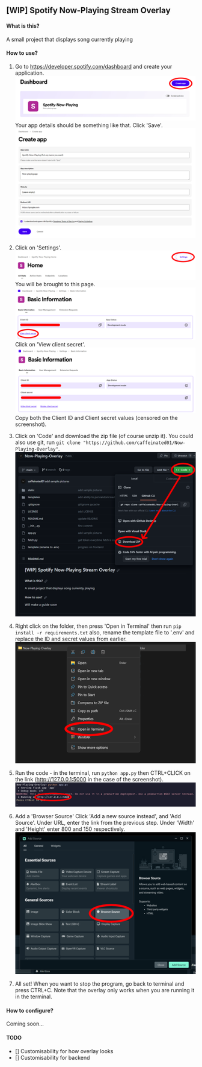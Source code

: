 ## [WIP] Spotify Now-Playing Stream Overlay

#### What is this?

A small project that displays song currently playing

#### How to use?

1. Go to https://developer.spotify.com/dashboard and create your application.
   ![Step 1](assets/1.1.png)
   Your app details should be something like that. Click 'Save'.
   ![Step 1](assets/1.2.png)
2. Click on 'Settings'.
   ![Step 2](assets/2.1.png)
   You will be brought to this page.
   ![Step 2](assets/2.2.png)
   Click on 'View client secret'.
   ![Step 2](assets/2.3.png)
   Copy both the Client ID and Client secret values (censored on the screenshot).
3. Click on 'Code' and download the zip file (of course unzip it).
   You could also use git, run `git clone "https://github.com/caffeinated01/Now-Playing-Overlay"`.
   ![Step 3](assets/3.png)
4. Right click on the folder, then press 'Open in Terminal' then run `pip install -r requirements.txt` also, rename the template file to '.env' and replace the ID and secret values from earlier.
   ![Step 4](assets/4.png)
5. Run the code - in the terminal, run `python app.py` then CTRL+CLICK on the link (http://127.0.0.1:5000 in the case of the screenshot).
   ![Step 5](assets/5.png)
6. Add a 'Browser Source'
   Click 'Add a new source instead', and 'Add Source'. Under URL, enter the link from the previous step. Under 'Width' and 'Height' enter 800 and 150 respectively.
   ![Step 6](assets/6.png)

7. All set! When you want to stop the program, go back to terminal and press CTRL+C. Note that the overlay only works when you are running it in the terminal.

#### How to configure?

Coming soon...

#### TODO

- [] Customisability for how overlay looks
- [] Customisability for backend
